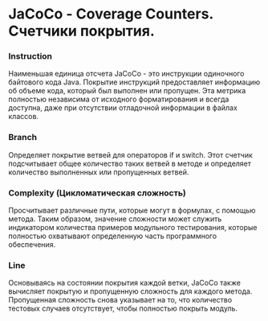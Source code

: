 # JaCoCo - Coverage Counters. Счетчики покрытия.

### Instruction
Наименьшая единица отсчета JaCoCo - это инструкции одиночного байтового кода Java. Покрытие инструкций предоставляет информацию об объеме кода, который был выполнен или пропущен. Эта метрика полностью независима от исходного форматирования и всегда доступна, даже при отсутствии отладочной информации в файлах классов.

### Branch
Определяет покрытие ветвей для операторов if и switch. Этот счетчик подсчитывает общее количество таких ветвей в методе и определяет количество выполненных или пропущенных ветвей.

### Complexity (Цикломатическая сложность)
Просчитывает различные пути, которые могут в формулах, с помощью метода. Таким образом, значение сложности может служить индикатором количества примеров модульного тестирования, которые полностью охватывают определенную часть программного обеспечения. 

### Line
Основываясь на состоянии покрытия каждой ветки, JaCoCo также вычисляет покрытую и пропущенную сложность для каждого метода. Пропущенная сложность снова указывает на то, что количество тестовых случаев отсутствует, чтобы полностью покрыть модуль.
